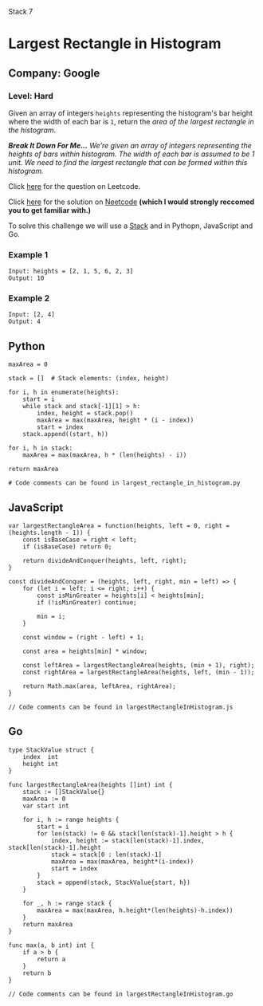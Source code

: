 Stack 7
# Largest Rectangle in Histogram
## Company: Google
### Level: Hard

Given an array of integers `heights` representing the histogram's bar height where the width of each bar is `1`,
return the *area of the largest rectangle in the histogram*.

***Break It Down For Me...***
*We're given an array of integers representing the heights of bars within histogram.*
*The width of each bar is assumed to be 1 unit.*
*We need to find the largest rectangle that can be formed within this histogram.*

Click [here](https://leetcode.com/problems/largest-rectangle-in-histogram/description/) for the question on Leetcode.

Click [here](https://www.youtube.com/watch?v=zx5Sw9130L0) for the solution on [Neetcode](https://neetcode.io/) **(which I would strongly reccomed you to get familiar with.)**

To solve this challenge we will use a [Stack](https://www.geeksforgeeks.org/introduction-to-stack-data-structure-and-algorithm-tutorials/) and in Pythopn, JavaScript and Go.

### Example 1
```
Input: heights = [2, 1, 5, 6, 2, 3]
Output: 10
```

### Example 2
```
Input: [2, 4]
Output: 4
```

## Python
```
maxArea = 0

stack = []  # Stack elements: (index, height)

for i, h in enumerate(heights):
    start = i
    while stack and stack[-1][1] > h:
        index, height = stack.pop()
        maxArea = max(maxArea, height * (i - index))
        start = index
    stack.append((start, h))

for i, h in stack:
    maxArea = max(maxArea, h * (len(heights) - i))

return maxArea

# Code comments can be found in largest_rectangle_in_histogram.py
```

## JavaScript
```
var largestRectangleArea = function(heights, left = 0, right = (heights.length - 1)) {
    const isBaseCase = right < left;
    if (isBaseCase) return 0;

    return divideAndConquer(heights, left, right);
}

const divideAndConquer = (heights, left, right, min = left) => {
    for (let i = left; i <= right; i++) {
        const isMinGreater = heights[i] < heights[min];
        if (!isMinGreater) continue;

        min = i;
    }

    const window = (right - left) + 1;

    const area = heights[min] * window;

    const leftArea = largestRectangleArea(heights, (min + 1), right);
    const rightArea = largestRectangleArea(heights, left, (min - 1));

    return Math.max(area, leftArea, rightArea);
}

// Code comments can be found in largestRectangleInHistogram.js
```

## Go
```
type StackValue struct {
	index  int
	height int
}

func largestRectangleArea(heights []int) int {
	stack := []StackValue{}
	maxArea := 0
	var start int

	for i, h := range heights {
		start = i
		for len(stack) != 0 && stack[len(stack)-1].height > h {
			index, height := stack[len(stack)-1].index, stack[len(stack)-1].height
			stack = stack[0 : len(stack)-1] 
			maxArea = max(maxArea, height*(i-index))
			start = index
		}
		stack = append(stack, StackValue{start, h})
	}

	for _, h := range stack {
		maxArea = max(maxArea, h.height*(len(heights)-h.index))
	}
	return maxArea
}

func max(a, b int) int {
	if a > b {
		return a
	}
	return b
}

// Code comments can be found in largestRectangleInHistogram.go
```